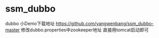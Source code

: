# ssm_dubbo

dubbo 小Demo下载地址 https://github.com/yangwenbang/ssm_dubbo-master
修改dubbo.properties中zookeeper地址 直接用tomcat启动即可
